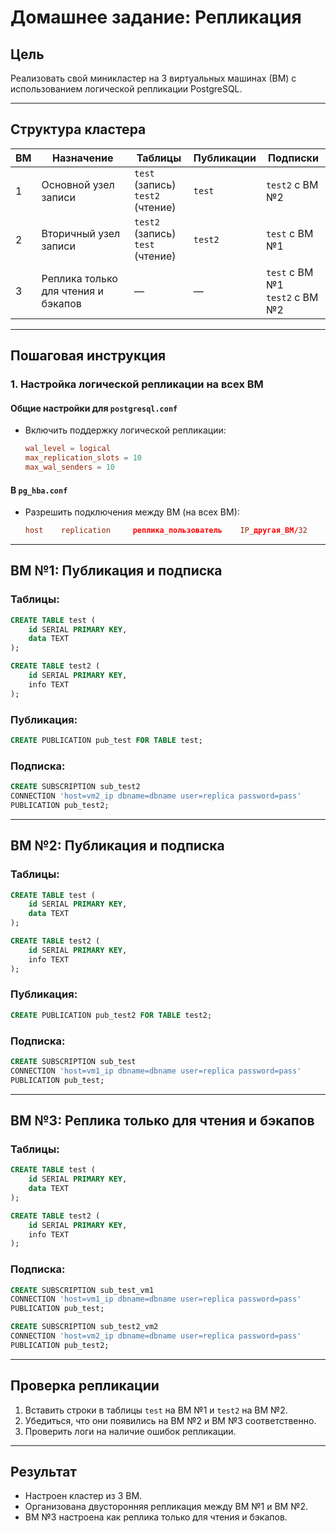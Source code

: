 # Домашнее задание: Репликация

## Цель
Реализовать свой миникластер на 3 виртуальных машинах (ВМ) с использованием логической репликации PostgreSQL.

---

## Структура кластера

| ВМ | Назначение                   | Таблицы          | Публикации          | Подписки                                  |
|----|------------------------------|------------------|----------------------|--------------------------------------------|
| 1  | Основной узел записи         | `test` (запись) <br> `test2` (чтение) | `test`               | `test2` с ВМ №2                             |
| 2  | Вторичный узел записи        | `test2` (запись) <br> `test` (чтение) | `test2`              | `test` с ВМ №1                              |
| 3  | Реплика только для чтения и бэкапов | —                | —                    | `test` с ВМ №1 <br> `test2` с ВМ №2         |

---

## Пошаговая инструкция

### 1. Настройка логической репликации на всех ВМ

#### Общие настройки для `postgresql.conf`
- Включить поддержку логической репликации:
  ```conf
  wal_level = logical
  max_replication_slots = 10
  max_wal_senders = 10
  ```

#### В `pg_hba.conf`
- Разрешить подключения между ВМ (на всех ВМ):
  ```conf
  host    replication     реплика_пользователь    IP_другая_ВМ/32    md5
  ```

---

## ВМ №1: Публикация и подписка

### Таблицы:
```sql
CREATE TABLE test (
    id SERIAL PRIMARY KEY,
    data TEXT
);

CREATE TABLE test2 (
    id SERIAL PRIMARY KEY,
    info TEXT
);
```

### Публикация:
```sql
CREATE PUBLICATION pub_test FOR TABLE test;
```

### Подписка:
```sql
CREATE SUBSCRIPTION sub_test2
CONNECTION 'host=vm2_ip dbname=dbname user=replica password=pass'
PUBLICATION pub_test2;
```

---

## ВМ №2: Публикация и подписка

### Таблицы:
```sql
CREATE TABLE test (
    id SERIAL PRIMARY KEY,
    data TEXT
);

CREATE TABLE test2 (
    id SERIAL PRIMARY KEY,
    info TEXT
);
```

### Публикация:
```sql
CREATE PUBLICATION pub_test2 FOR TABLE test2;
```

### Подписка:
```sql
CREATE SUBSCRIPTION sub_test
CONNECTION 'host=vm1_ip dbname=dbname user=replica password=pass'
PUBLICATION pub_test;
```

---

## ВМ №3: Реплика только для чтения и бэкапов

### Таблицы:
```sql
CREATE TABLE test (
    id SERIAL PRIMARY KEY,
    data TEXT
);

CREATE TABLE test2 (
    id SERIAL PRIMARY KEY,
    info TEXT
);
```

### Подписка:
```sql
CREATE SUBSCRIPTION sub_test_vm1
CONNECTION 'host=vm1_ip dbname=dbname user=replica password=pass'
PUBLICATION pub_test;

CREATE SUBSCRIPTION sub_test2_vm2
CONNECTION 'host=vm2_ip dbname=dbname user=replica password=pass'
PUBLICATION pub_test2;
```

---

## Проверка репликации

1. Вставить строки в таблицы `test` на ВМ №1 и `test2` на ВМ №2.
2. Убедиться, что они появились на ВМ №2 и ВМ №3 соответственно.
3. Проверить логи на наличие ошибок репликации.

---

## Результат

- Настроен кластер из 3 ВМ.
- Организована двусторонняя репликация между ВМ №1 и ВМ №2.
- ВМ №3 настроена как реплика только для чтения и бэкапов.
```

